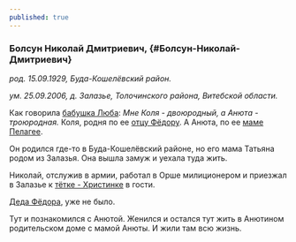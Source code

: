 ```yaml
---
published: true
---
```


### Болсун Николай Дмитриевич,  {#Болсун-Николай-Дмитриевич}

_род. 15.09.1929, Буда-Кошелёвский район._

_ум. 25.09.2006, д. Залазье, Толочинского района, Витебской области._

Как говорила <a class="person continue-reading" href='#Машкович-Любовь-Федоровна'>бабушка Люба</a>: 
<i>Мне Коля - двоюродный, а Анюта - троюродная.</i> Коля, родня по ее <a class="person continue-reading" href='#Машкович-Федор-Иванович'>отцу Фёдору</a>. А Анюта, по ее <a class="person continue-reading" href='#Машкович-Пелагея-Трофимовна'>маме Пелагее</a>.



Он родился где-то в Буда-Кошелёвский районе, но его мама Татьяна родом из Залазья. 
Она вышла замуж и уехала туда жить.

Николай, отслужив в армии, работал в Орше милиционером и приезжал в Залазье к 
<a class="person continue-reading" href='#Машкович-Кристина-Ивановна'>тётке - Христинке</a> 
в гости. 

<a class="person continue-reading" href='#Машкович-Федор-Иванович'>Деда Фёдора</a>, уже не было.

Тут и познакомился с Анютой. 
Женился и остался тут жить в Анютином родительском доме с мамой Анюты. 
И жили там всю жизнь. 
        
